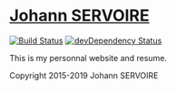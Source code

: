 # [Johann SERVOIRE](https://www.johann-servoire.fr)
[![Build Status](https://travis-ci.org/Johann-S/mySite.svg?style=flat)](https://travis-ci.org/Johann-S) [![devDependency Status](https://david-dm.org/Johann-S/mySite/dev-status.svg)](https://david-dm.org/Johann-S/mySite#info=devDependencies)

This is my personnal website and resume.

Copyright 2015-2019 Johann SERVOIRE
